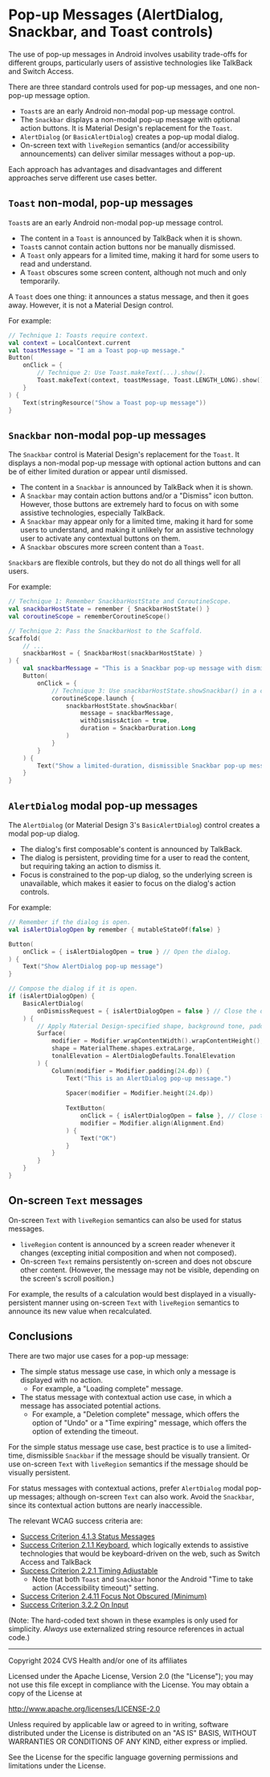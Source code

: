 # Pop-up Messages (AlertDialog, Snackbar, and Toast controls)

The use of pop-up messages in Android involves usability trade-offs for different groups, particularly users of assistive technologies like TalkBack and Switch Access.

There are three standard controls used for pop-up messages, and one non-pop-up message option. 

* `Toast`s are an early Android non-modal pop-up message control.
* The `Snackbar` displays a non-modal pop-up message with optional action buttons. It is Material Design's replacement for the `Toast`.
* `AlertDialog` (or `BasicAlertDialog`) creates a pop-up modal dialog.
* On-screen text with `liveRegion` semantics (and/or accessibility announcements) can deliver similar messages without a pop-up. 

Each approach has advantages and disadvantages and different approaches serve different use cases better.

## `Toast` non-modal, pop-up messages
`Toast`s are an early Android non-modal pop-up message control.

* The content in a `Toast` is announced by TalkBack when it is shown.
* `Toast`s cannot contain action buttons nor be manually dismissed.
* A `Toast` only appears for a limited time, making it hard for some users to read and understand.
* A `Toast` obscures some screen content, although not much and only temporarily.

A `Toast` does one thing: it announces a status message, and then it goes away. However, it is not a Material Design control.

For example:

```kotlin
// Technique 1: Toasts require context.
val context = LocalContext.current
val toastMessage = "I am a Toast pop-up message."
Button(
    onClick = {
        // Technique 2: Use Toast.makeText(...).show().
        Toast.makeText(context, toastMessage, Toast.LENGTH_LONG).show()
    }
) {
    Text(stringResource("Show a Toast pop-up message"))
}
```

## `Snackbar` non-modal pop-up messages
The `Snackbar` control is Material Design's replacement for the `Toast`. It displays a non-modal pop-up message with optional action buttons and can be of either limited duration or appear until dismissed.

* The content in a `Snackbar` is announced by TalkBack when it is shown.
* A `Snackbar` may contain action buttons and/or a "Dismiss" icon button. However, those buttons are extremely hard to focus on with some assistive technologies, especially TalkBack.
* A `Snackbar` may appear only for a limited time, making it hard for some users to understand, and making it unlikely for an assistive technology user to activate any contextual buttons on them.
* A `Snackbar` obscures more screen content than a `Toast`.

`Snackbar`s are flexible controls, but they do not do all things well for all users.

For example:

```kotlin
// Technique 1: Remember SnackbarHostState and CoroutineScope.
val snackbarHostState = remember { SnackbarHostState() }
val coroutineScope = rememberCoroutineScope()

// Technique 2: Pass the SnackbarHost to the Scaffold.
Scaffold(
    // ...
    snackbarHost = { SnackbarHost(snackbarHostState) }
) {
    val snackbarMessage = "This is a Snackbar pop-up message with dismiss button."
    Button(
        onClick = {
            // Technique 3: Use snackbarHostState.showSnackbar() in a coroutine scope.
            coroutineScope.launch {
                snackbarHostState.showSnackbar(
                    message = snackbarMessage,
                    withDismissAction = true,
                    duration = SnackbarDuration.Long
                )
            }
        }
    ) {
        Text("Show a limited-duration, dismissible Snackbar pop-up message.")
    }
}
```

## `AlertDialog` modal pop-up messages

The `AlertDialog` (or Material Design 3's `BasicAlertDialog`) control creates a modal pop-up dialog.

* The dialog's first composable's content is announced by TalkBack.
* The dialog is persistent, providing time for a user to read the content, but requiring taking an action to dismiss it.
* Focus is constrained to the pop-up dialog, so the underlying screen is unavailable, which makes it easier to focus on the dialog's action controls.

For example:

```kotlin
// Remember if the dialog is open.
val isAlertDialogOpen by remember { mutableStateOf(false) }

Button(
    onClick = { isAlertDialogOpen = true } // Open the dialog.
) {
    Text("Show AlertDialog pop-up message")
}

// Compose the dialog if it is open.
if (isAlertDialogOpen) {
    BasicAlertDialog(
        onDismissRequest = { isAlertDialogOpen = false } // Close the dialog if it is dismissed.
    ) {
        // Apply Material Design-specified shape, background tone, padding, and spacing.
        Surface(
            modifier = Modifier.wrapContentWidth().wrapContentHeight(),
            shape = MaterialTheme.shapes.extraLarge,
            tonalElevation = AlertDialogDefaults.TonalElevation
        ) {
            Column(modifier = Modifier.padding(24.dp)) {
                Text("This is an AlertDialog pop-up message.")
              
                Spacer(modifier = Modifier.height(24.dp))
              
                TextButton(
                    onClick = { isAlertDialogOpen = false }, // Close the dialog.
                    modifier = Modifier.align(Alignment.End)
                ) {
                    Text("OK")
                }
            }
        }
    }
}
```

## On-screen `Text` messages

On-screen `Text` with `liveRegion` semantics can also be used for status messages. 
* `liveRegion` content is announced by a screen reader whenever it changes (excepting initial composition and when not composed).
* On-screen `Text` remains persistently on-screen and does not obscure other content. (However, the message may not be visible, depending on the screen's scroll position.)

For example, the results of a calculation would best displayed in a visually-persistent manner using on-screen `Text` with `liveRegion` semantics to announce its new value when recalculated.  

## Conclusions

There are two major use cases for a pop-up message:

* The simple status message use case, in which only a message is displayed with no action. 
    * For example, a "Loading complete" message.
* The status message with contextual action use case, in which a message has associated potential actions.
    * For example, a "Deletion complete" message, which offers the option of "Undo" or a "Time expiring" message, which offers the option of extending the timeout.

For the simple status message use case, best practice is to use a limited-time, dismissible `Snackbar` if the message should be visually transient. Or use on-screen `Text` with `liveRegion` semantics if the message should be visually persistent.

For status messages with contextual actions, prefer `AlertDialog` modal pop-up messages; although on-screen `Text` can also work. Avoid the `Snackbar`, since its contextual action buttons are nearly inaccessible.

The relevant WCAG success criteria are:

* [Success Criterion 4.1.3 Status Messages](https://www.w3.org/TR/WCAG22/#status-messages)
* [Success Criterion 2.1.1 Keyboard](https://www.w3.org/TR/WCAG22/#keyboard), which logically extends to assistive technologies that would be keyboard-driven on the web, such as Switch Access and TalkBack
* [Success Criterion 2.2.1 Timing Adjustable](https://www.w3.org/TR/WCAG22/#timing-adjustable)
    * Note that both `Toast` and `Snackbar` honor the Android "Time to take action (Accessibility timeout)" setting.
* [Success Criterion 2.4.11 Focus Not Obscured (Minimum)](https://www.w3.org/TR/WCAG22/#focus-not-obscured-minimum)
* [Success Criterion 3.2.2 On Input](https://www.w3.org/TR/WCAG22/#on-input)

(Note: The hard-coded text shown in these examples is only used for simplicity. _Always_ use externalized string resource references in actual code.)

----

Copyright 2024 CVS Health and/or one of its affiliates

Licensed under the Apache License, Version 2.0 (the "License");
you may not use this file except in compliance with the License.
You may obtain a copy of the License at

http://www.apache.org/licenses/LICENSE-2.0

Unless required by applicable law or agreed to in writing, software
distributed under the License is distributed on an "AS IS" BASIS,
WITHOUT WARRANTIES OR CONDITIONS OF ANY KIND, either express or implied.

See the License for the specific language governing permissions and
limitations under the License.
